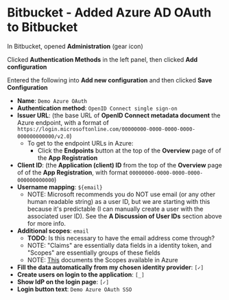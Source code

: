 # Bitbucket - Added Azure AD OAuth to Bitbucket

In Bitbucket, opened **Administration** (gear icon)

Clicked **Authentication Methods** in the left panel, then clicked **Add configuration**

Entered the following into **Add new configuration** and then clicked **Save Configuration**

* **Name**: `Demo Azure OAuth`
* **Authentication method**: `OpenID Connect single sign-on`
* **Issuer URL**: (the base URL of **OpenID Connect metadata document** the Azure endpoint, with a format of `https://login.microsoftonline.com/00000000-0000-0000-0000-000000000000/v2.0`)
    * To get to the endpoint URLs in Azure:
        * Click the **Endpoints** button at the top of the **Overview** page of of the **App Registration**
* **Client ID**: (the **Application (client) ID** from the top of the **Overview** page of of the **App Registration**, with format `00000000-0000-0000-0000-000000000000`)
* **Username mapping**: `${email}`
    * NOTE: Microsoft recommends you do NOT use email (or any other human readable string) as a user ID,
      but we are starting with this because it's predictable (I can manually create a user with the associated user ID).
      See the **A Discussion of User IDs** section above for more info.
* **Additional scopes**: `email`
    * **TODO**: Is this necessary to have the email address come through?
    * NOTE: "Claims" are essentially data fields in a identity token, and "Scopes" are essentially groups of these fields
    * NOTE: [This](https://learn.microsoft.com/en-us/azure/active-directory/develop/scopes-oidc#openid-connect-scopes) documents the Scopes available in Azure
* **Fill the data automatically from my chosen identity provider**: `[✓]`
* **Create users on login to the application**: `[_]`
* **Show IdP on the login page**: `[✓]`
* **Login button text**: `Demo Azure OAuth SSO`
